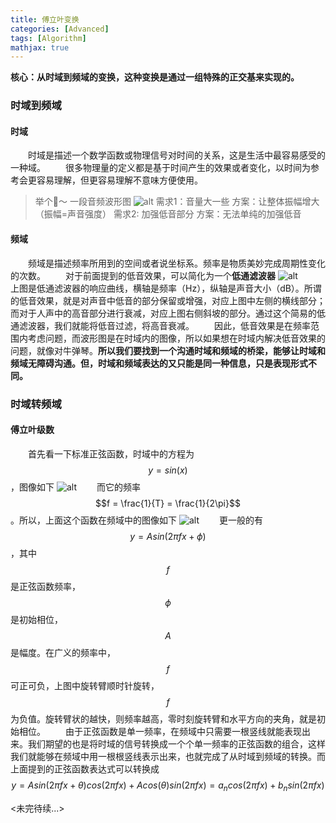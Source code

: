 ```yaml
---
title: 傅立叶变换
categories: [Advanced]
tags: [Algorithm]
mathjax: true
---
```


**核心：从时域到频域的变换，这种变换是通过一组特殊的正交基来实现的。**

### 时域到频域
#### 时域
&emsp;&emsp;时域是描述一个数学函数或物理信号对时间的关系，这是生活中最容易感受的一种域。
&emsp;&emsp;很多物理量的定义都是基于时间产生的效果或者变化，以时间为参考会更容易理解，但更容易理解不意味方便使用。

<!--more-->

> 举个🌰～
> 一段音频波形图
![alt](https://pic4.zhimg.com/80/v2-3c724b7aa719464bfd5dc3ac4968cb3a_1440w.jpg?source=1940ef5c)
> 需求1：音量大一些
> 方案：让整体振幅增大（振幅=声音强度）
> 需求2: 加强低音部分
> 方案：无法单纯的加强低音


#### 频域
&emsp;&emsp;频域是描述频率所用到的空间或者说坐标系。频率是物质美妙完成周期性变化的次数。
&emsp;&emsp;对于前面提到的低音效果，可以简化为一个**低通滤波器**
![alt](https://pic4.zhimg.com/80/v2-36dbf0297d9d1c75bff7291a2c321e21_1440w.jpg?source=1940ef5c)
&emsp;&emsp;上图是低通滤波器的响应曲线，横轴是频率（Hz），纵轴是声音大小（dB）。所谓的低音效果，就是对声音中低音的部分保留或增强，对应上图中左侧的横线部分；而对于人声中的高音部分进行衰减，对应上图右侧斜坡的部分。通过这个简易的低通滤波器，我们就能将低音过滤，将高音衰减。
&emsp;&emsp;因此，低音效果是在频率范围内考虑问题，而波形图是在时域内的图像，所以如果想在时域内解决低音效果的问题，就像对牛弹琴。**所以我们要找到一个沟通时域和频域的桥梁，能够让时域和频域无障碍沟通。但，时域和频域表达的又只能是同一种信息，只是表现形式不同。**

### 时域转频域
#### 傅立叶级数
&emsp;&emsp;首先看一下标准正弦函数，时域中的方程为 $$y=sin \left( x \right)$$ ，图像如下
![alt](https://pic4.zhimg.com/50/v2-04985711b48fc218b5d6101e5f6cf4cc_hd.webp?source=1940ef5c)
&emsp;&emsp;而它的频率 $$f = \frac{1}{T} = \frac{1}{2\pi}$$ 。所以，上面这个函数在频域中的图像如下
![alt](https://pic4.zhimg.com/80/v2-8baab69933bff60fc4a5bc80cf05345c_1440w.jpg?source=1940ef5c)
&emsp;&emsp;更一般的有 $$y=Asin\left( 2\pi fx+\phi\right)$$ ，其中$$f$$是正弦函数频率，$$\phi$$是初始相位，$$A$$是幅度。在广义的频率中，$$f$$可正可负，上图中旋转臂顺时针旋转，$$f$$为负值。旋转臂状的越快，则频率越高，零时刻旋转臂和水平方向的夹角，就是初始相位。
&emsp;&emsp;由于正弦函数是单一频率，在频域中只需要一根竖线就能表现出来。我们期望的也是将时域的信号转换成一个个单一频率的正弦函数的组合，这样我们就能够在频域中用一根根竖线表示出来，也就完成了从时域到频域的转换。而上面提到的正弦函数表达式可以转换成 
$$y=Asin \left( 2\pi fx+ \theta \right)cos \left( 2\pi fx \right)+Acos \left( \theta\right) sin \left( 2\pi fx\right)=a_ncos \left( 2\pi fx \right)+b_nsin \left( 2\pi fx\right)$$


<未完待续...>
























